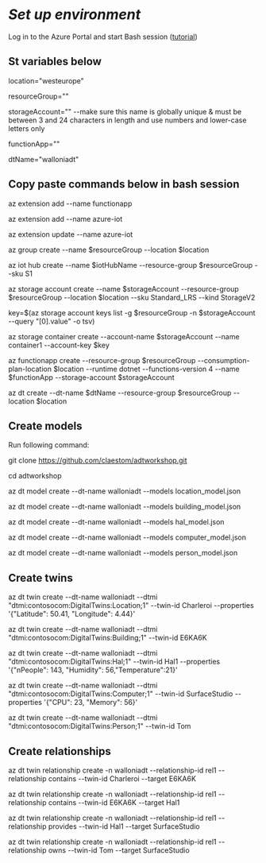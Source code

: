 # *Set up environment*

Log in to the Azure Portal and start Bash session ([tutorial](https://learn.microsoft.com/en-us/azure/cloud-shell/quickstart?tabs=azurecli))

## St variables below

location="westeurope" 

resourceGroup="<insert name>"

storageAccount="<insert name>" --make sure this name is globally unique & must be between 3 and 24 characters in length and use numbers and lower-case letters only

functionApp="<insert name>"

dtName="walloniadt"

## Copy paste commands below in bash session

az extension add --name functionapp

az extension add --name azure-iot

az extension update --name azure-iot

az group create --name $resourceGroup --location $location

az iot hub create --name $iotHubName --resource-group $resourceGroup --sku S1 

az storage account create --name $storageAccount --resource-group $resourceGroup --location $location --sku Standard_LRS --kind StorageV2

key=$(az storage account keys list -g $resourceGroup -n $storageAccount --query "[0].value" -o tsv)

az storage container create --account-name $storageAccount --name container1 --account-key $key

az functionapp create --resource-group $resourceGroup --consumption-plan-location $location --runtime dotnet --functions-version 4 --name $functionApp --storage-account $storageAccount

az dt create --dt-name $dtName --resource-group $resourceGroup --location $location

## Create models
  
Run following command: 
  
  git clone https://github.com/claestom/adtworkshop.git
  
  cd adtworkshop

az dt model create --dt-name walloniadt --models location_model.json

az dt model create --dt-name walloniadt --models building_model.json

az dt model create --dt-name walloniadt --models hal_model.json 

az dt model create --dt-name walloniadt --models computer_model.json

az dt model create --dt-name walloniadt --models person_model.json

## Create twins

az dt twin create  --dt-name walloniadt --dtmi "dtmi:contosocom:DigitalTwins:Location;1" --twin-id Charleroi --properties '{\"Latitude\": 50.41, \"Longitude\": 4.44}'

az dt twin create  --dt-name walloniadt --dtmi "dtmi:contosocom:DigitalTwins:Building;1" --twin-id E6KA6K

az dt twin create  --dt-name walloniadt --dtmi "dtmi:contosocom:DigitalTwins:Hal;1" --twin-id Hal1 --properties '{\"nPeople\": 143, \"Humidity\": 56,\"Temperature\":21}'

az dt twin create  --dt-name walloniadt --dtmi "dtmi:contosocom:DigitalTwins:Computer;1" --twin-id SurfaceStudio --properties '{\"CPU\": 23, \"Memory\": 56}'  

az dt twin create  --dt-name walloniadt --dtmi "dtmi:contosocom:DigitalTwins:Person;1" --twin-id Tom

## Create relationships

az dt twin relationship create -n walloniadt --relationship-id rel1 --relationship contains --twin-id Charleroi --target E6KA6K

az dt twin relationship create -n walloniadt --relationship-id rel1 --relationship contains --twin-id E6KA6K --target Hal1    

az dt twin relationship create -n walloniadt --relationship-id rel1 --relationship provides --twin-id Hal1 --target SurfaceStudio

az dt twin relationship create -n walloniadt --relationship-id rel1 --relationship owns --twin-id Tom --target SurfaceStudio

